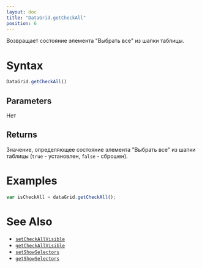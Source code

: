 ```yaml
---
layout: doc
title: "DataGrid.getCheckAll"
position: 6
---
```


Возвращает состояние элемента "Выбрать все" из шапки таблицы.

# Syntax

```js
DataGrid.getCheckAll()
```

## Parameters

Нет

## Returns

Значение, определяющее состояние элемента "Выбрать все" из шапки таблицы (`true` - установлен, `false` - сброшен).

# Examples

```js
var isCheckAll = dataGrid.getCheckAll();
```

# See Also

* [`setCheckAllVisible`](../DataGrid.setCheckAllVisible/)
* [`getCheckAllVisible`](../DataGrid.getCheckAllVisible/)
* [`setShowSelectors`](../DataGrid.setShowSelectors/)
* [`getShowSelectors`](../DataGrid.getShowSelectors/)
